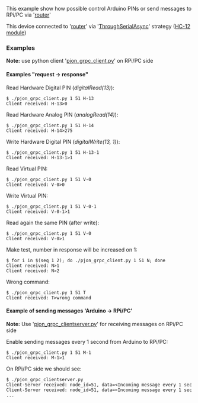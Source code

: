 This example show how possible control Arduino PINs or send messages to RPi/PC via '[router](../router_2_bus)'

This device connected to '[router](../router_2_bus)' via '[ThroughSerialAsync](https://github.com/gioblu/PJON/tree/master/src/strategies/ThroughSerialAsync)' strategy ([HC-12 module](http://statics3.seeedstudio.com/assets/file/bazaar/product/HC-12_english_datasheets.pdf))

### Examples
**Note:** use python client '[pjon_grpc_client.py](../../../clients/python/pjon_grpc_client.py)' on RPi/PC side

#### Examples "request -> response"

Read Hardware Digital PIN (_digitalRead(13)_):
```
$ ./pjon_grpc_client.py 1 51 H-13
Client received: H-13>0
```
Read Hardware Analog PIN (_analogRead(14)_):
```
$ ./pjon_grpc_client.py 1 51 H-14
Client received: H-14>275
```
Write Hardware Digital PIN (_digitalWrite(13, 1)_):
```
$ ./pjon_grpc_client.py 1 51 H-13-1
Client received: H-13-1>1
```
Read Virtual PIN:
```
$ ./pjon_grpc_client.py 1 51 V-0
Client received: V-0>0
```
Write Virtual PIN:
```
$ ./pjon_grpc_client.py 1 51 V-0-1
Client received: V-0-1>1
```
Read again the same PIN (after write):
```
$ ./pjon_grpc_client.py 1 51 V-0
Client received: V-0>1
```
Make test, number in response will be increased on 1:
```
$ for i in $(seq 1 2); do ./pjon_grpc_client.py 1 51 N; done
Client received: N>1
Client received: N>2
```
Wrong command:
```
$ ./pjon_grpc_client.py 1 51 T
Client received: T>wrong command
```

#### Example of sending messages 'Arduino -> RPi/PC'
**Note:** Use '[pjon_grpc_clientserver.py](../../../clients/python/pjon_grpc_clientserver.py)' for receiving messages on RPi/PC side

Enable sending messages every 1 second from Arduino to RPi/PC:
```
$ ./pjon_grpc_client.py 1 51 M-1
Client received: M-1>1
```
On RPi/PC side we should see:
```
$ ./pjon_grpc_clientserver.py
Client-Server received: node_id=51, data=<Incoming message every 1 sec
Client-Server received: node_id=51, data=<Incoming message every 1 sec
...
```
